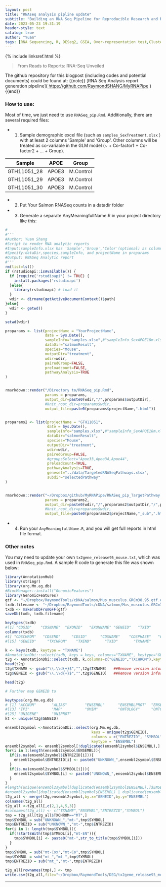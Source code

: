 ```yaml
---
layout: post
title: "RNAseq analysis pipline update"
subtitle: "Building an RNA Seq Pipeline for Reproducible Research and Reporting"
date: 2023-05-23 19:31:19
header-style: text
catalog: true
author: "Yuan"
tags: [RNA Sequencing, R, DESeq2, GSEA, Over-representation test,ClusterProfile, Pathview, PCA analysis, Salmon, Pathway analysis,knit, html]
---
```

{% include linksref.html %}
> From Reads to Reports: RNA-Seq Unveiled

The github repository for this blogpost (including codes and potential documents) could be found at:
{{note}} [RNA Seq Analysis report generation pipeline](<a href="https://github.com/RaymondSHANG/MyRNAPipe" target="_blank" rel="noopener noreferrer">
  https://github.com/RaymondSHANG/MyRNAPipe
</a>) {{end}}

### How to use:
Most of time, we just need to use ```RNASeq_pip.Rmd```. Additionally, there are several required files:
- 1. Sample demographic excel file (such as ```samples_SexTreatment.xlsx``` ) with at least 2 columns 'Sample' and 'Group'. Other columns will be treated as co-variable in the GLM model (~ + Co-factor1 + Co-factor2 + ... + Group).

| Sample       | APOE  | Group     |
|--------------|-------|-----------|
| GTH11051_28  | APOE3 | M.Control |
| GTH11051_29  | APOE3 | M.Control |
| GTH11051_30  | APOE3 | M.Control |

- 2. Put Your Salmon RNASeq counts in a datadir folder
- 3. Generate a separate AnyMeaningfullName.R in your project directory like this:

```R
#
#'''
#Author: Yuan Shang
#Script to render RNA analytic reports
#Input:sampleInfo.xlsx has 'Sample','Group','Color'(optional) as columns
#Specify:dataDir,species,sampleInfo, and projectName in proparams
#Output: RNASeq Analytic report
#'''
rm(list=ls())
if (rstudioapi::isAvailable()) {
  if (require('rstudioapi') != TRUE) {
    install.packages('rstudioapi')
  }else{
    library(rstudioapi) # load it
  }
  wdir <- dirname(getActiveDocumentContext()$path)
}else{
  wdir <- getwd()
}

setwd(wdir)

proparams <- list(projectName = "YourProjectName",
                  date = Sys.Date(),
                  sampleInfo="samples.xlsx",#"sampleInfo_SexAPOE18m.xlsx"
                  dataDir="salmonResult",
                  species="Mouse",
                  outputDir="treatment",
                  wdir=wdir,
                  pairedGroup=FALSE,
                  preloadcount=FALSE,
                  pathwayAnalysis=TRUE
)


rmarkdown::render("/Directory to/RNASeq_pip.Rmd", 
                  params = proparams,
                  output_dir=paste0(wdir,"/",proparams$outputDir),
                  #knit_root_dir=proparams$wdir,
                  output_file=paste0(proparams$projectName,".html"))


proparams2 <- list(projectName = "GTH11051",
                   date = Sys.Date(),
                   sampleInfo="samples.xlsx",#"sampleInfo_SexAPOE18m.xlsx"
                   dataDir="salmonResult",
                   species="Mouse",
                   outputDir="treatment",
                   wdir=wdir,
                   pairedGroup=FALSE,
                   #groupsSelect="Apoe33,Apoe34,Apoe44",
                   preloadcount=TRUE,
                   pathwayAnalysis=TRUE,
                   geneset="../data/TargetedRNASeqPathways.xlsx",
                   subdir="selectedPathway"
)


rmarkdown::render("~/Dropbox/github/MyRNAPipe/RNASeq_pip_TargetPathway.Rmd", 
                  params = proparams2,
                  output_dir=paste0(wdir,"/",proparams2$outputDir,"/",proparams2$subdir),
                  #knit_root_dir=proparams$wdir,
                  output_file=paste0(proparams2$projectName,"_sub",".html"))

```
- 4. Run your ```AnyMeaningfullName.R```, and you will get full reports in html file format.

### Other notes
You may need to update your own ```tx2gene_release95_mouse.txt```, which was used in ```RNASeq_pip.Rmd```.
A sample R code to generate this file was shown below:

```R
library(AnnotationHub)
library(stringr)
library(org.Mm.eg.db)
#BiocManager::install("GenomicFeatures")
library(GenomicFeatures)
gtf <- "~/Dropbox/RaymondTools/cDNA/salmon/Mus_musculus.GRCm38.95.gtf.gz"
txdb.filename <- "~/Dropbox/RaymondTools/cDNA/salmon/Mus_musculus.GRCm38.95.sqlite"
txdb <- makeTxDbFromGFF(gtf)
saveDb(txdb, txdb.filename)

keytypes(txdb)
#[1] "CDSID"    "CDSNAME"  "EXONID"   "EXONNAME" "GENEID"   "TXID"     "TXNAME" 
columns(txdb)
#1] "CDSCHROM"   "CDSEND"     "CDSID"      "CDSNAME"    "CDSPHASE"   "CDSSTART"   "CDSSTRAND"  "EXONCHROM"  "EXONEND"    "EXONID"     "EXONNAME"   "EXONRANK"   "EXONSTART"  "EXONSTRAND"
#[15] "GENEID"     "TXCHROM"    "TXEND"      "TXID"       "TXNAME"     "TXSTART"    "TXSTRAND"   "TXTYPE"

k <- keys(txdb, keytype = "TXNAME")
#AnnotationDbi::select(txdb, keys = keys, columns="TXNAME", keytype="GENEID")
t2g <- AnnotationDbi::select(txdb, k,columns=c("GENEID","TXCHROM"),keytype = "TXNAME")
head(t2g)
t2g$TXNAME <- gsub("\\.\\d{+}$","",t2g$TXNAME)   ##Remove version information
t2g$GENEID <- gsub("\\.\\d{+}$","",t2g$GENEID)   ##Remove version information

head(t2g)

# Further map GENEID to 

keytypes(org.Mm.eg.db)
# [1] "ACCNUM"       "ALIAS"        "ENSEMBL"      "ENSEMBLPROT"  "ENSEMBLTRANS" "ENTREZID"     "ENZYME"       "EVIDENCE"     "EVIDENCEALL"  "GENENAME"     "GO"           "GOALL"       
#[13] "IPI"          "MAP"          "OMIM"         "ONTOLOGY"     "ONTOLOGYALL"  "PATH"         "PFAM"         "PMID"         "PROSITE"      "REFSEQ"       "SYMBOL"       "UCSCKG"      
#[25] "UNIGENE"      "UNIPROT" 
kt <- unique(t2g$GENEID)

ensembl2symbol <-AnnotationDbi::select(org.Mm.eg.db, 
                                       keys = unique(t2g$GENEID),
                                       columns = c("ENTREZID", "SYMBOL","ENSEMBL"),
                                       keytype = "ENSEMBL")
ensembl2symbol <- ensembl2symbol[!duplicated(ensembl2symbol$ENSEMBL),]
for(i in 1:length(ensembl2symbol$ENSEMBL)){
  if(is.na(ensembl2symbol$ENTREZID[i])){
    ensembl2symbol$ENTREZID[i] <- paste0("UNKNOWN_",ensembl2symbol$ENSEMBL[i])
  }
  if(is.na(ensembl2symbol$SYMBOL[i])){
    ensembl2symbol$SYMBOL[i] <- paste0("UNKNOWN_",ensembl2symbol$ENSEMBL[i])
  }
}
#length(unique(ensembl2symbol[duplicated(ensembl2symbol$ENSEMBL),]$ENSEMBL))
#ensembl2symbol[duplicated(ensembl2symbol$ENSEMBL) | duplicated(ensembl2symbol$ENSEMBL,fromLast=TRUE) ,]
t2g_all <- merge(t2g,ensembl2symbol,by.x="GENEID",by.y="ENSEMBL")
colnames(t2g_all)
t2g_all <-t2g_all[,c(2,1,4,5,3)]
#colnames(t2g_all) <- c("TXNAME","ENSEMBL","ENTREZID","SYMBOL")
tmp = t2g_all[t2g_all$TXCHROM=="MT",]
tmp$SYMBOL = sub("UNKNOWN_","mt-",tmp$SYMBOL)
tmp$ENTREZID = sub("UNKNOWN_","mt-",tmp$ENTREZID)
for(i in 1: length(tmp$SYMBOL)){
  if(!startsWith(tmp$SYMBOL[i],"mt-EN")){
    tmp$SYMBOL[i] <- paste0("mt-",str_to_title(tmp$SYMBOL[i]))
  }
}
tmp$SYMBOL = sub("mt-Cox","mt-Co",tmp$SYMBOL)
tmp$SYMBOL = sub("mt_","mt-",tmp$SYMBOL)
tmp$ENTREZID = sub("mt_","mt-",tmp$ENTREZID)

t2g_all[rownames(tmp),] <- tmp
write.csv(t2g_all,file="~/Dropbox/RaymondTools/DEG/tx2gene_release95_mouse.txt")

```
---
